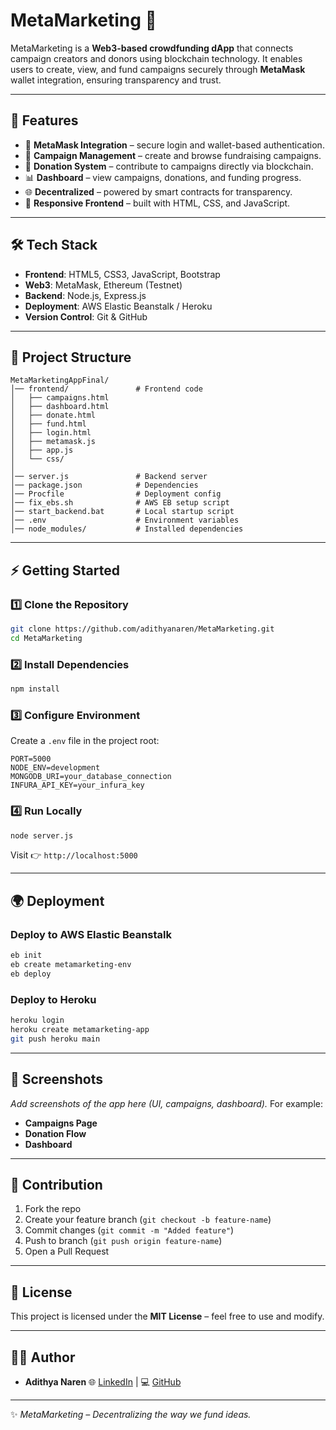 # MetaMarketing 🎯

MetaMarketing is a **Web3-based crowdfunding dApp** that connects campaign creators and donors using blockchain technology.
It enables users to create, view, and fund campaigns securely through **MetaMask** wallet integration, ensuring transparency and trust.

---

## 🚀 Features

* 🔐 **MetaMask Integration** – secure login and wallet-based authentication.
* 📢 **Campaign Management** – create and browse fundraising campaigns.
* 💸 **Donation System** – contribute to campaigns directly via blockchain.
* 📊 **Dashboard** – view campaigns, donations, and funding progress.
* 🌐 **Decentralized** – powered by smart contracts for transparency.
* 🌈 **Responsive Frontend** – built with HTML, CSS, and JavaScript.

---

## 🛠 Tech Stack

* **Frontend**: HTML5, CSS3, JavaScript, Bootstrap
* **Web3**: MetaMask, Ethereum (Testnet)
* **Backend**: Node.js, Express.js
* **Deployment**: AWS Elastic Beanstalk / Heroku
* **Version Control**: Git & GitHub

---

## 📂 Project Structure

```
MetaMarketingAppFinal/
│── frontend/               # Frontend code
│   ├── campaigns.html
│   ├── dashboard.html
│   ├── donate.html
│   ├── fund.html
│   ├── login.html
│   ├── metamask.js
│   ├── app.js
│   └── css/
│
│── server.js               # Backend server
│── package.json            # Dependencies
│── Procfile                # Deployment config
│── fix_ebs.sh              # AWS EB setup script
│── start_backend.bat       # Local startup script
│── .env                    # Environment variables
│── node_modules/           # Installed dependencies
```

---

## ⚡ Getting Started

### 1️⃣ Clone the Repository

```bash
git clone https://github.com/adithyanaren/MetaMarketing.git
cd MetaMarketing
```

### 2️⃣ Install Dependencies

```bash
npm install
```

### 3️⃣ Configure Environment

Create a `.env` file in the project root:

```env
PORT=5000
NODE_ENV=development
MONGODB_URI=your_database_connection
INFURA_API_KEY=your_infura_key
```

### 4️⃣ Run Locally

```bash
node server.js
```

Visit 👉 `http://localhost:5000`

---

## 🌍 Deployment

### Deploy to AWS Elastic Beanstalk

```bash
eb init
eb create metamarketing-env
eb deploy
```

### Deploy to Heroku

```bash
heroku login
heroku create metamarketing-app
git push heroku main
```

---

## 📸 Screenshots

*Add screenshots of the app here (UI, campaigns, dashboard).*
For example:

* **Campaigns Page**
* **Donation Flow**
* **Dashboard**

---

## 🤝 Contribution

1. Fork the repo
2. Create your feature branch (`git checkout -b feature-name`)
3. Commit changes (`git commit -m "Added feature"`)
4. Push to branch (`git push origin feature-name`)
5. Open a Pull Request

---

## 📜 License

This project is licensed under the **MIT License** – feel free to use and modify.

---

## 👨‍💻 Author

* **Adithya Naren**
  🌐 [LinkedIn](https://www.linkedin.com/in/adhithya0616/) | 💻 [GitHub](https://github.com/adithyanaren)

---

✨ *MetaMarketing – Decentralizing the way we fund ideas.*
